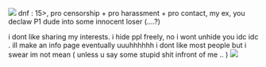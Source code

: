 ![](https://files.catbox.moe/dvdewu.gif)
dnf : 15>, pro censorship + pro harassment + pro contact, my ex, you declaw P1 dude into some innocent loser (....?)

i dont like sharing my interests. i hide ppl freely, no i wont unhide you idc idc . ill make an info page eventually uuuhhhhhh i dont like most people but i swear im not mean ( unless u say some stupid shit infront of me .. )
![](https://files.catbox.moe/zdp86r.gif)
